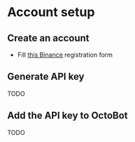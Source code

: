 # Account setup

## Create an account

- Fill [this Binance](https://accounts.binance.com/en/register?ref=135007948) registration form

## Generate API key

TODO

## Add the API key to OctoBot

TODO

